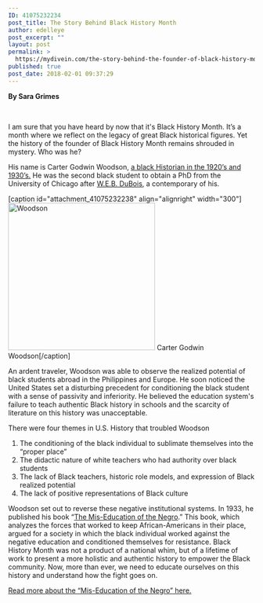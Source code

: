 ```yaml
---
ID: 41075232234
post_title: The Story Behind Black History Month
author: edelleye
post_excerpt: ""
layout: post
permalink: >
  https://mydivein.com/the-story-behind-the-founder-of-black-history-month/
published: true
post_date: 2018-02-01 09:37:29
---
```

<strong>By Sara Grimes</strong>

&nbsp;

<span style="font-weight: 400;">I am sure that you have heard by now that it's Black History Month. It’s a month where we reflect on the legacy of great Black historical figures. Yet the history of the founder of Black History Month remains shrouded in mystery. Who was he?</span>

<span style="font-weight: 400;">His name is Carter Godwin Woodson, </span><a href="https://www.biography.com/people/carter-g-woodson-9536515"><span style="font-weight: 400;">a black Historian in the 1920’s and 1930’s.</span></a> <span style="font-weight: 400;">He was the second black student to obtain a PhD from the University of Chicago after <a href="http://www.naacp.org/oldest-and-boldest/naacp-history-w-e-b-dubois/">W.E.B. DuBois</a>, a contemporary of his. </span>

[caption id="attachment_41075232238" align="alignright" width="300"]<img class="wp-image-41075232238 size-full" src="https://mydivein.com/wp-content/uploads/2018/01/carter-woodson-9536515-1-402.jpg" alt="Woodson" width="300" height="300" /> Carter Godwin Woodson[/caption]

<span style="font-weight: 400;">An ardent traveler, Woodson was able to observe the realized potential of black students abroad in the Philippines and Europe. He soon noticed the United States set a disturbing precedent for conditioning the black student with a sense of passivity and inferiority. He believed the education system's failure to teach authentic Black history in schools and the scarcity of literature on this history was unacceptable. </span>

<span style="font-weight: 400;">There were four themes in U.S. History that troubled Woodson</span>
<ol>
 	<li style="font-weight: 400;">The conditioning of the black individual to sublimate themselves into the “proper place”</li>
 	<li style="font-weight: 400;">The didactic nature of white teachers who had authority over black students</li>
 	<li style="font-weight: 400;">The lack of Black teachers, historic role models, and expression of Black realized potential</li>
 	<li style="font-weight: 400;">The lack of positive representations of Black culture</li>
</ol>
<span style="font-weight: 400;">Woodson set out to reverse these negative institutional systems. In 1933, he published his book “</span><a href="https://www.amazon.com/Mis-Education-Negro-Carter-Godwin-Woodson/dp/1680920685"><span style="font-weight: 400;">The Mis-Education of the Negro</span></a><span style="font-weight: 400;">.” This book, which analyzes the forces that worked to keep African-Americans in their place, argued for a society in which the black individual worked against the negative education and conditioned themselves for resistance. </span><span style="font-family: -apple-system, BlinkMacSystemFont, 'Segoe UI', Roboto, Oxygen-Sans, Ubuntu, Cantarell, 'Helvetica Neue', sans-serif;">Black History Month was not a product of a national whim, but of a lifetime of work to present a more </span>holistic<span style="font-family: -apple-system, BlinkMacSystemFont, 'Segoe UI', Roboto, Oxygen-Sans, Ubuntu, Cantarell, 'Helvetica Neue', sans-serif;"> and authentic history to empower the Black community. Now, more than ever, we need to educate ourselves on this history and understand how the fight goes on.    </span>

<a href="http://historyisaweapon.com/defcon1/misedne.html"><span style="font-weight: 400;">Read more about the “Mis-Education of the Negro” here.</span></a>